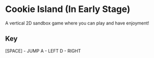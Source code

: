 # Cookie Island (In Early Stage)
A vertical 2D sandbox game where you can play and have enjoyment!

## Key
[SPACE] - JUMP
A - LEFT
D - RIGHT
